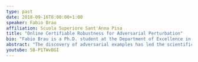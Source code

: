 ```yaml
---
type: past
date: 2018-09-16T8:00:00+1:00
speaker: Fabio Brau
affiliation: Scuola Superiore Sant'Anna Pisa
title: "Online Certifiable Robustness for Adversarial Perturbation"
bio: "Fabio Brau is a Ph.D. student at the Department of Excellence in Robotics and AI at the Scuola Superiore SantAnna of Pisa, where he works in the ReTiS Laboratory. He obtained his Master's degree in Mathematics from the University of Pisa, where he specialized in Numerical Analysis. Currently, he is studying the robustness of deep neural networks against adversarial examples, both from a practical and a theoretical perspective, leveraging geometrical results on the properties of classification models' decision boundaries."
abstract: "The discovery of adversarial examples has led the scientific community to explore various research directions. Verification methods, which involve calculating the distance of a sample from the decision boundary, require significant effort and computational resources. Another approach is to develop robust models, which are less sensitive to adversarial perturbations. Recently, this has been —partially— achieved by using orthogonal layers to create Lipschitz-bounded neural networks. In this seminar, we will cover these topics by presenting a fast method for approximating the boundary distance, as well as a \"signed distance classifier\" model that directly outputs the distance from the boundary instead of a probability score, thus providing a one-shot verification by design."
youtube: 5B-P1TWvBGI
---
```

